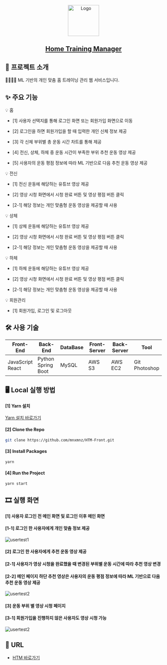 <p align="center">
  <a href="https://github.com/mnxmnz/HTM-Front">
    <img src="https://img1.daumcdn.net/thumb/R1280x0/?scode=mtistory2&fname=https%3A%2F%2Fblog.kakaocdn.net%2Fdn%2Fbveuv8%2FbtqQps6md8g%2Fk1tANMK8CgQnspmj428590%2Fimg.png" alt="Logo" width="100" height="100">
  </a>

  <h2 align="center"><a href="http://gchtm.s3.ap-northeast-2.amazonaws.com/index.html#/">Home Training Manager</a>
</h2>
</p>

## 📑 프로젝트 소개

🏃‍♀️🏃‍♂️ ML 기반의 개인 맞춤 홈 트레이닝 관리 웹 서비스입니다.

## ✨ 주요 기능

💡 홈

  - [1] 사용자 선택지를 통해 로그인 화면 또는 회원가입 화면으로 이동

  - [2] 로그인을 하면 회원가입을 할 때 입력한 개인 신체 정보 제공

  - [3] 각 신체 부위별 총 운동 시간 차트를 통해 제공
  
  - [4] 전신, 상체, 하체 중 운동 시간이 부족한 부위 추천 운동 영상 제공

  - [5] 사용자의 운동 평점 정보에 따라 ML 기반으로 다음 추천 운동 영상 제공

💡 전신

  - [1] 전신 운동에 해당하는 유튜브 영상 제공

  - [2] 영상 시청 화면에서 시청 완료 버튼 및 영상 평점 버튼 클릭
  
  - [2-1] 해당 정보는 개인 맞춤형 운동 영상을 제공할 때 사용

💡 상체

  - [1] 상체 운동에 해당하는 유튜브 영상 제공
  
  - [2] 영상 시청 화면에서 시청 완료 버튼 및 영상 평점 버튼 클릭
  
  - [2-1] 해당 정보는 개인 맞춤형 운동 영상을 제공할 때 사용

💡 하체

  - [1] 하체 운동에 해당하는 유튜브 영상 제공

  - [2] 영상 시청 화면에서 시청 완료 버튼 및 영상 평점 버튼 클릭
  
  - [2-1] 해당 정보는 개인 맞춤형 운동 영상을 제공할 때 사용

💡 회원관리

  - [1] 회원가입, 로그인 및 로그아웃

## 🛠 사용 기술

| Front-End | Back-End | DataBase | Front-Server | Back-Server | Tool |
| --- | --- | --- | --- | --- | --- |
| JavaScript<br>React | Python<br>Spring Boot | MySQL | AWS S3 | AWS EC2 | Git<br>Photoshop |

## 🖥 Local 실행 방법

#### [1] Yarn 설치

[Yarn 설치 바로가기](https://classic.yarnpkg.com/en/docs/install#windows-stable)

#### [2] Clone the Repo

```sh
git clone https://github.com/mnxmnz/HTM-Front.git
```

#### [3] Install Packages

```sh
yarn
```

#### [4] Run the Project

```sh
yarn start
```

## 🎞 실행 화면

#### [1] 사용자 로그인 전 메인 화면 및 로그인 이후 메인 화면

#### [1-1] 로그인 한 사용자에게 개인 맞춤 정보 제공

<img src="https://drive.google.com/uc?export=view&id=1HRzMr0MRUxCEg7fPv37ZZ-zxdzYt0yOa" alt="usertest1" >

#### [2] 로그인 한 사용자에게 추천 운동 영상 제공

#### [2-1] 사용자가 영상 시청을 완료했을 때 변경된 부위별 운동 시간에 따라 추천 영상 변경

#### [2-2] 메인 페이지 하단 추천 영상은 사용자의 운동 평점 정보에 따라 ML 기반으로 다음 추천 운동 영상 제공

<img src="https://drive.google.com/uc?export=view&id=1tEA_psQ2kBblKI9jzjfosfnVcgnFCe0A" alt="usertest2" >

#### [3] 운동 부위 별 영상 시청 페이지

#### [3-1] 회원가입을 진행하지 않은 사용자도 영상 시청 가능

<img src="https://drive.google.com/uc?export=view&id=1SrZhxNvIReh_2bWSfvBLAuSW0dNweHu2" alt="usertest2" >

## :link: URL

- [HTM 바로가기](http://gchtm.s3.ap-northeast-2.amazonaws.com/index.html#/)
